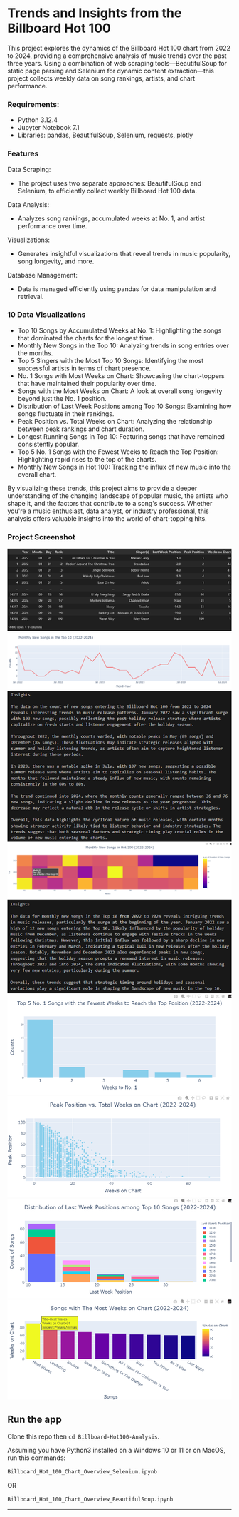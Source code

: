 # Trends and Insights from the Billboard Hot 100

This project explores the dynamics of the Billboard Hot 100 chart from 2022 to 2024, providing a comprehensive analysis of music trends over the past three years. Using a combination of web scraping tools—BeautifulSoup for static page parsing and Selenium for dynamic content extraction—this project collects weekly data on song rankings, artists, and chart performance.

### Requirements:
- Python 3.12.4
- Jupyter Notebook 7.1
- Libraries: pandas, BeautifulSoup, Selenium, requests, plotly

### Features
Data Scraping:
- The project uses two separate approaches: BeautifulSoup and Selenium, to efficiently collect weekly Billboard Hot 100 data.

Data Analysis:
- Analyzes song rankings, accumulated weeks at No. 1, and artist performance over time.

Visualizations:
- Generates insightful visualizations that reveal trends in music popularity, song longevity, and more.

Database Management:
- Data is managed efficiently using pandas for data manipulation and retrieval.

### 10 Data Visualizations
- Top 10 Songs by Accumulated Weeks at No. 1: Highlighting the songs that dominated the charts for the longest time.
- Monthly New Songs in the Top 10: Analyzing trends in song entries over the months.
- Top 5 Singers with the Most Top 10 Songs: Identifying the most successful artists in terms of chart presence.
- No. 1 Songs with Most Weeks on Chart: Showcasing the chart-toppers that have maintained their popularity over time.
- Songs with the Most Weeks on Chart: A look at overall song longevity beyond just the No. 1 position.
- Distribution of Last Week Positions among Top 10 Songs: Examining how songs fluctuate in their rankings.
- Peak Position vs. Total Weeks on Chart: Analyzing the relationship between peak rankings and chart duration.
- Longest Running Songs in Top 10: Featuring songs that have remained consistently popular.
- Top 5 No. 1 Songs with the Fewest Weeks to Reach the Top Position: Highlighting rapid rises to the top of the charts.
- Monthly New Songs in Hot 100: Tracking the influx of new music into the overall chart.

By visualizing these trends, this project aims to provide a deeper understanding of the changing landscape of popular music, the artists who shape it, and the factors that contribute to a song's success. Whether you're a music enthusiast, data analyst, or industry professional, this analysis offers valuable insights into the world of chart-topping hits.

### Project Screenshot
![Alt text](https://github.com/brianwpiano/billboard-hot100-analysis/blob/main/Screenshot%202024-10-02%20220651.png)
![Alt text](https://github.com/brianwpiano/Billboard-Hot100-Analysis/blob/main/Screenshot%202024-10-14%20120449.png)
![Alt text](https://github.com/brianwpiano/Billboard-Hot100-Analysis/blob/main/Screenshot%202024-10-14%20121207.png)
![Alt text](https://github.com/brianwpiano/billboard-hot100-analysis/blob/main/Screenshot%202024-10-02%20220435.png)
![Alt text](https://github.com/brianwpiano/Billboard-Hot100-Analysis/blob/main/Screenshot%202024-10-14%20120823.png)
![Alt text](https://github.com/brianwpiano/billboard-hot100-analysis/blob/main/Screenshot%202024-10-02%20220523.png)
![Alt text](https://github.com/brianwpiano/billboard-hot100-analysis/blob/main/Screenshot%202024-10-02%20220548.png)
![Alt text](https://github.com/brianwpiano/billboard-hot100-analysis/blob/main/Screenshot%202024-10-02%20220601.png)
![Alt text](https://github.com/brianwpiano/billboard-hot100-analysis/blob/main/Screenshot%202024-10-02%20220617.png)

## Run the app

Clone this repo then `cd Billboard-Hot100-Analysis`.

Assuming you have Python3 installed on a Windows 10 or 11 or on MacOS, run this commands:

``` bash
Billboard_Hot_100_Chart_Overview_Selenium.ipynb
```
OR

``` bash
Billboard_Hot_100_Chart_Overview_BeautifulSoup.ipynb
```

---
